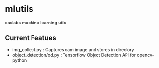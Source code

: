 # mlutils
caslabs machine learning utils

## Current Featues
- img_collect.py : Captures cam image and stores in directory
- object_detection/od.py : Tensorflow Object Detection API for opencv-python